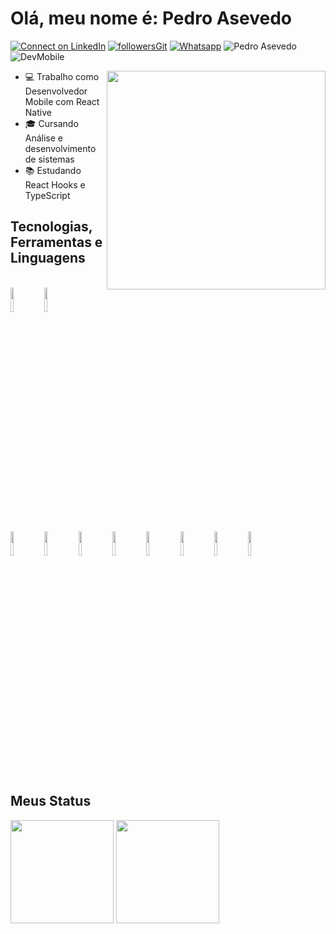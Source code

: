 # Olá, meu nome é: Pedro Asevedo

[![Connect on LinkedIn](https://img.shields.io/badge/--linkedin?label=LinkedIn&logo=LinkedIn&style=social)](https://www.linkedin.com/in/pedro-asevedo-065a61201/)
[![followersGit](https://img.shields.io/github/followers/objpedro?style=social)](https://github.com/objpedro)
[![Whatsapp](https://img.shields.io/badge/--linkedin?label=Whatsapp&logo=Whatsapp&style=social)](https://api.whatsapp.com/send?phone=5585987895918&text=&source=&data=&app_absent=) 
<img src="https://komarev.com/ghpvc/?username=pedroasevedo&label=Profile%20views&color=0e75b6&style=social" alt="Pedro Asevedo" />
![DevMobile](https://img.shields.io/badge/Desenvolvedor-Mobile-orange)

<img align="right" src="https://raw.githubusercontent.com/MicaelliMedeiros/micaellimedeiros/master/image/computer-illustration.png" width="350"/>

- 💻 Trabalho como Desenvolvedor Mobile com React Native
- :mortar_board: Cursando Análise e desenvolvimento de sistemas
- 📚 Estudando React Hooks e TypeScript
 
## Tecnologias, Ferramentas e Linguagens

<div style="display: inline_block"><br>
 <img width="10%" src="https://www.vectorlogo.zone/logos/visualstudio_code/visualstudio_code-ar21.svg">
 <img width="10%" src="https://www.vectorlogo.zone/logos/git-scm/git-scm-ar21.svg">
 <img width="10%" src="https://www.vectorlogo.zone/logos/github/github-ar21.svg">
 <img width="10%" src="https://www.vectorlogo.zone/logos/linux/linux-ar21.svg">
 <img width="10%" src="https://www.vectorlogo.zone/logos/android/android-ar21.svg">
 <img width="10%" src="https://www.vectorlogo.zone/logos/java/java-ar21.svg">
 <img width="10%" src="https://www.vectorlogo.zone/logos/w3_html5/w3_html5-ar21.svg">
 <img width="10%" src="https://www.vectorlogo.zone/logos/w3_css/w3_css-ar21.svg">
 <img width="10%" src="https://www.vectorlogo.zone/logos/javascript/javascript-ar21.svg">
 <img width="10%" src="https://www.vectorlogo.zone/logos/reactjs/reactjs-ar21.svg">
</div>

## Meus Status
<div align="left">
<img height="165em" src="https://github-readme-stats.vercel.app/api/top-langs/?username=objpedro&exclude_repo=KNN-Image-Classification&show_icons=true&hide_border=true&layout=compact&langs_count=8&theme=tokyonight"/>	
<img height="165em" src="https://github-readme-stats.vercel.app/api?username=objpedro&show_icons=true&hide_border=true&count_private=true&include_all_commits=true&theme=tokyonight" />
</div><br>
